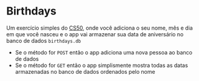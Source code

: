# Birthdays

Um exercício simples do [CS50](https://cs50.harvard.edu/x/2024/psets/9/birthdays/), onde você adiciona o seu nome, mês e dia em que você nasceu e o app vai armazenar sua data de aniversário no banco de dados `birthdays.db`

  - Se o método for `POST` então o app adiciona uma nova pessoa ao banco de dados
  - Se o método for `GET` então o app simplismente mostra todas as datas armazenadas no banco de dados ordenados pelo nome